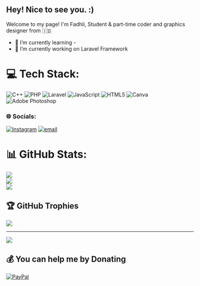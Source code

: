 ## Hey! Nice to see you. :)

<!--
**fadhlianshrr/fadhlianshrr** is a ✨ _special_ ✨ repository because its `README.md` (this file) appears on your GitHub profile.

Here are some ideas to get you started:

- 🔭 I’m currently working on ...
- 🌱 I’m currently learning ...
- 👯 I’m looking to collaborate on ...
- 🤔 I’m looking for help with ...
- 💬 Ask me about ...
- 📫 How to reach me: ...
- 😄 Pronouns: ...
- ⚡ Fun fact: ...
-->
Welcome to my page!
I'm Fadhli, Student & part-time coder and graphics designer from 🇮🇩
- 🌱 I’m currently learning -
- 🔭 I’m currently working on Laravel Framework


# 💻 Tech Stack:
![C++](https://img.shields.io/badge/c++-%2300599C.svg?style=for-the-badge&logo=c%2B%2B&logoColor=white) ![PHP](https://img.shields.io/badge/php-%23777BB4.svg?style=for-the-badge&logo=php&logoColor=white) ![Laravel](https://img.shields.io/badge/laravel-%23FF2D20.svg?style=for-the-badge&logo=laravel&logoColor=white) ![JavaScript](https://img.shields.io/badge/javascript-%23323330.svg?style=for-the-badge&logo=javascript&logoColor=%23F7DF1E) ![HTML5](https://img.shields.io/badge/html5-%23E34F26.svg?style=for-the-badge&logo=html5&logoColor=white) ![Canva](https://img.shields.io/badge/Canva-%2300C4CC.svg?style=for-the-badge&logo=Canva&logoColor=white) ![Adobe Photoshop](https://img.shields.io/badge/adobe%20photoshop-%2331A8FF.svg?style=for-the-badge&logo=adobe%20photoshop&logoColor=white) 

### 🌐 Socials:
[![Instagram](https://img.shields.io/badge/Instagram-%23E4405F.svg?logo=Instagram&logoColor=white)](https://instagram.com/@fadhlianshrr) [![email](https://img.shields.io/badge/Email-D14836?logo=gmail&logoColor=white)](mailto:fadhlifayerid@yahoo.com) 


# 📊 GitHub Stats:
![](https://github-readme-stats.vercel.app/api?username=fadhlianshrr&theme=dark&hide_border=false&include_all_commits=false&count_private=false)<br/>
![](https://nirzak-streak-stats.vercel.app/?user=fadhlianshrr&theme=dark&hide_border=false)<br/>
![](https://github-readme-stats.vercel.app/api/top-langs/?username=fadhlianshrr&theme=dark&hide_border=false&include_all_commits=false&count_private=false&layout=compact)

## 🏆 GitHub Trophies
![](https://github-profile-trophy.vercel.app/?username=fadhlianshrr&theme=radical&no-frame=false&no-bg=true&margin-w=4)

---
[![](https://visitcount.itsvg.in/api?id=fadhlianshrr&icon=0&color=0)](https://visitcount.itsvg.in)

  ## 💰 You can help me by Donating
  [![PayPal](https://img.shields.io/badge/PayPal-00457C?style=for-the-badge&logo=paypal&logoColor=white)](https://paypal.me/@snickersgains) 





